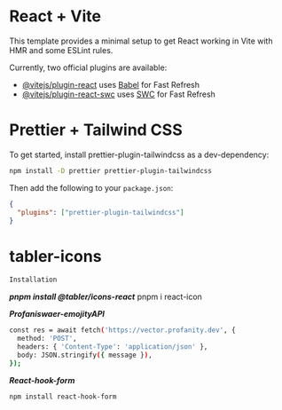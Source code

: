# React + Vite

This template provides a minimal setup to get React working in Vite with HMR and some ESLint rules.

Currently, two official plugins are available:

- [@vitejs/plugin-react](https://github.com/vitejs/vite-plugin-react/blob/main/packages/plugin-react/README.md) uses [Babel](https://babeljs.io/) for Fast Refresh
- [@vitejs/plugin-react-swc](https://github.com/vitejs/vite-plugin-react-swc) uses [SWC](https://swc.rs/) for Fast Refresh

# Prettier + Tailwind CSS

To get started, install prettier-plugin-tailwindcss as a dev-dependency:

```bash
npm install -D prettier prettier-plugin-tailwindcss
```

Then add the following to your `package.json`:

```json
{
  "plugins": ["prettier-plugin-tailwindcss"]
}
```

# tabler-icons

```bash
Installation
```

**_pnpm install @tabler/icons-react_**
pnpm i react-icon

**_Profaniswaer-emojityAPI_**

```bash
const res = await fetch('https://vector.profanity.dev', {
  method: 'POST',
  headers: { 'Content-Type': 'application/json' },
  body: JSON.stringify({ message }),
});
```

***React-hook-form***

```bash
npm install react-hook-form
```
